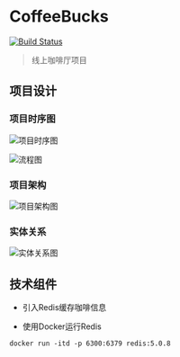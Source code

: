 # CoffeeBucks
[![Build Status](https://travis-ci.com/WheelChen/CoffeeBucks.svg?branch=master)](https://travis-ci.com/WheelChen/CoffeeBucks)

> 线上咖啡厅项目

## 项目设计

### 项目时序图
![项目时序图](https://tva1.sinaimg.cn/large/00831rSTly1gcza1htaw9j30fm0iygn8.jpg)

![流程图](https://tva1.sinaimg.cn/large/00831rSTly1gczax4ap1jj30880kfdgs.jpg)

### 项目架构
![项目架构图](https://tva1.sinaimg.cn/large/00831rSTly1gczaqzh1cgj30ho0e6myx.jpg)

### 实体关系
![实体关系图](https://tva1.sinaimg.cn/large/00831rSTly1gczaw3fr5fj30me0bu75t.jpg)


## 技术组件
- 引入Redis缓存咖啡信息

- 使用Docker运行Redis
```docker
docker run -itd -p 6300:6379 redis:5.0.8
```